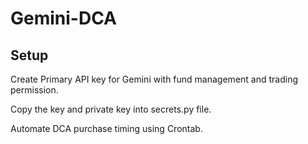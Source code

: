 # Gemini-DCA


## Setup
Create Primary API key for Gemini with fund management and trading permission.

Copy the key and private key into secrets.py file.

Automate DCA purchase timing using Crontab.
